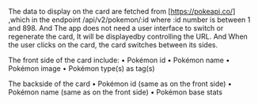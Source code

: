 The data to display on the card are fetched from [https://pokeapi.co/] ,which in the endpoint /api/v2/pokemon/:id where :id number is between 1 and 898.
And The app does not need a user interface to switch or regenerate the card, It will be displayedby controlling the URL. And 
When the user clicks on the card, the card switches between its sides.

The front side of the card include:
• Pokémon id
• Pokémon name 
• Pokémon image
• Pokémon type(s) as tag(s) 

The backside of the card
• Pokémon id (same as on the front side)
• Pokémon name (same as on the front side)
• Pokémon base stats
